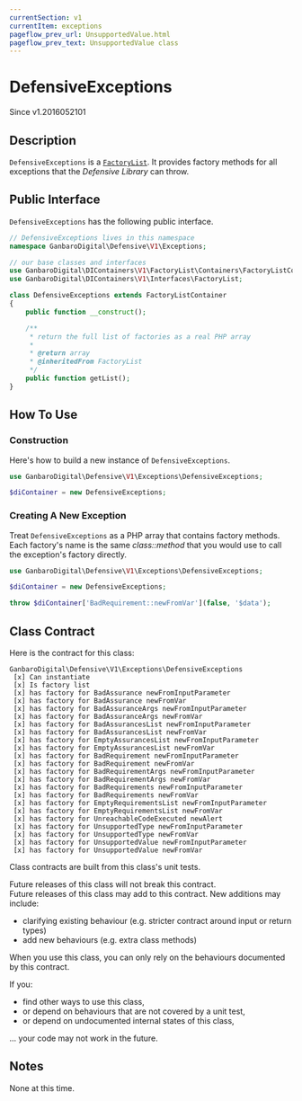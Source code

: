 ```yaml
---
currentSection: v1
currentItem: exceptions
pageflow_prev_url: UnsupportedValue.html
pageflow_prev_text: UnsupportedValue class
---
```


# DefensiveExceptions

<div class="callout info" markdown="1">
Since v1.2016052101
</div>

## Description

`DefensiveExceptions` is a [`FactoryList`](http://ganbarodigital.github.io/php-mv-di-containers/V1/Interfaces/FactoryList.html). It provides factory methods for all exceptions that the _Defensive Library_ can throw.

## Public Interface

`DefensiveExceptions` has the following public interface.

```php
// DefensiveExceptions lives in this namespace
namespace GanbaroDigital\Defensive\V1\Exceptions;

// our base classes and interfaces
use GanbaroDigital\DIContainers\V1\FactoryList\Containers\FactoryListContainer;
use GanbaroDigital\DIContainers\V1\Interfaces\FactoryList;

class DefensiveExceptions extends FactoryListContainer
{
    public function __construct();

    /**
     * return the full list of factories as a real PHP array
     *
     * @return array
     * @inheritedFrom FactoryList
     */
    public function getList();
}
```

## How To Use

### Construction

Here's how to build a new instance of `DefensiveExceptions`.

```php
use GanbaroDigital\Defensive\V1\Exceptions\DefensiveExceptions;

$diContainer = new DefensiveExceptions;
```

### Creating A New Exception

Treat `DefensiveExceptions` as a PHP array that contains factory methods. Each factory's name is the same _class::method_ that you would use to call the exception's factory directly.

```php
use GanbaroDigital\Defensive\V1\Exceptions\DefensiveExceptions;

$diContainer = new DefensiveExceptions;

throw $diContainer['BadRequirement::newFromVar'](false, '$data');
```

## Class Contract

Here is the contract for this class:

    GanbaroDigital\Defensive\V1\Exceptions\DefensiveExceptions
     [x] Can instantiate
     [x] Is factory list
     [x] has factory for BadAssurance newFromInputParameter
     [x] has factory for BadAssurance newFromVar
     [x] has factory for BadAssuranceArgs newFromInputParameter
     [x] has factory for BadAssuranceArgs newFromVar
     [x] has factory for BadAssurancesList newFromInputParameter
     [x] has factory for BadAssurancesList newFromVar
     [x] has factory for EmptyAssurancesList newFromInputParameter
     [x] has factory for EmptyAssurancesList newFromVar
     [x] has factory for BadRequirement newFromInputParameter
     [x] has factory for BadRequirement newFromVar
     [x] has factory for BadRequirementArgs newFromInputParameter
     [x] has factory for BadRequirementArgs newFromVar
     [x] has factory for BadRequirements newFromInputParameter
     [x] has factory for BadRequirements newFromVar
     [x] has factory for EmptyRequirementsList newFromInputParameter
     [x] has factory for EmptyRequirementsList newFromVar
     [x] has factory for UnreachableCodeExecuted newAlert
     [x] has factory for UnsupportedType newFromInputParameter
     [x] has factory for UnsupportedType newFromVar
     [x] has factory for UnsupportedValue newFromInputParameter
     [x] has factory for UnsupportedValue newFromVar

Class contracts are built from this class's unit tests.

<div class="callout success">
Future releases of this class will not break this contract.
</div>

<div class="callout info" markdown="1">
Future releases of this class may add to this contract. New additions may include:

* clarifying existing behaviour (e.g. stricter contract around input or return types)
* add new behaviours (e.g. extra class methods)
</div>

<div class="callout warning" markdown="1">
When you use this class, you can only rely on the behaviours documented by this contract.

If you:

* find other ways to use this class,
* or depend on behaviours that are not covered by a unit test,
* or depend on undocumented internal states of this class,

... your code may not work in the future.
</div>

## Notes

None at this time.
